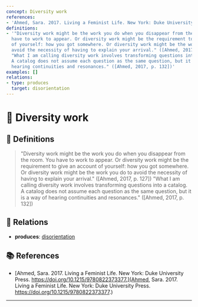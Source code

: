 ```yaml
---
concept: Diversity work
references:
- 'Ahmed, Sara. 2017. Living a Feminist Life. New York: Duke University Press. https://doi.org/10.1215/9780822373377.'
definitions:
- '"Diversity work might be the work you do when you disappear from the room. You
  have to work to appear. Or diversity work might be the requirement to give an account
  of yourself: how you got somewhere. Or diversity work might be the work you do to
  avoid the necessity of having to explain your arrival." ([Ahmed, 2017, p. 127])
  "What I am calling diversity work involves transforming questions into a catalog.
  A catalog does not assume each question as the same question, but it is a way of
  hearing continuities and resonances." ([Ahmed, 2017, p. 132])'
examples: []
relations:
- type: produces
  target: disorientation
---
```


# 🧠 Diversity work

## 📖 Definitions

> "Diversity work might be the work you do when you disappear from the room. You have to work to appear. Or diversity work might be the requirement to give an account of yourself: how you got somewhere. Or diversity work might be the work you do to avoid the necessity of having to explain your arrival." ([Ahmed, 2017, p. 127]) "What I am calling diversity work involves transforming questions into a catalog. A catalog does not assume each question as the same question, but it is a way of hearing continuities and resonances." ([Ahmed, 2017, p. 132])

## 🔗 Relations

- **produces**: [disorientation](./disorientation.md)

## 📚 References

- [Ahmed, Sara. 2017. Living a Feminist Life. New York: Duke University Press. https://doi.org/10.1215/9780822373377.](Ahmed, Sara. 2017. Living a Feminist Life. New York: Duke University Press. https://doi.org/10.1215/9780822373377.)


---

<script src="https://giscus.app/client.js"
        data-repo="natesheehan/conceptcartography"
        data-repo-id="R_kgDOPB5QiQ"
        data-category="General"
        data-category-id="DIC_kwDOPB5Qic4CsAxd"
        data-mapping="pathname"
        data-strict="0"
        data-reactions-enabled="1"
        data-emit-metadata="0"
        data-input-position="bottom"
        data-theme="catppuccin_mocha"
        data-lang="en"
        crossorigin="anonymous"
        async>
</script>
